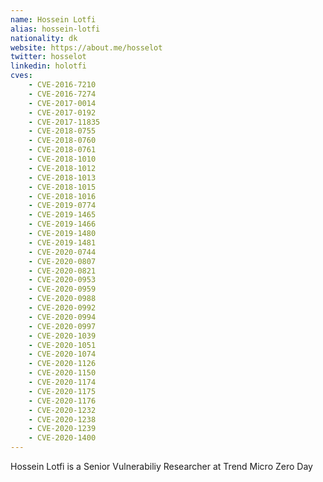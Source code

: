 ```yaml
---
name: Hossein Lotfi
alias: hossein-lotfi
nationality: dk
website: https://about.me/hosselot
twitter: hosselot
linkedin: holotfi
cves:
    - CVE-2016-7210
    - CVE-2016-7274
    - CVE-2017-0014
    - CVE-2017-0192
    - CVE-2017-11835
    - CVE-2018-0755
    - CVE-2018-0760
    - CVE-2018-0761
    - CVE-2018-1010
    - CVE-2018-1012
    - CVE-2018-1013
    - CVE-2018-1015
    - CVE-2018-1016
    - CVE-2019-0774
    - CVE-2019-1465
    - CVE-2019-1466
    - CVE-2019-1480
    - CVE-2019-1481
    - CVE-2020-0744
    - CVE-2020-0807
    - CVE-2020-0821
    - CVE-2020-0953
    - CVE-2020-0959
    - CVE-2020-0988
    - CVE-2020-0992
    - CVE-2020-0994
    - CVE-2020-0997
    - CVE-2020-1039
    - CVE-2020-1051
    - CVE-2020-1074
    - CVE-2020-1126
    - CVE-2020-1150
    - CVE-2020-1174
    - CVE-2020-1175
    - CVE-2020-1176
    - CVE-2020-1232
    - CVE-2020-1238
    - CVE-2020-1239
    - CVE-2020-1400
---
```

Hossein Lotfi is a Senior Vulnerabiliy Researcher at Trend Micro Zero Day
